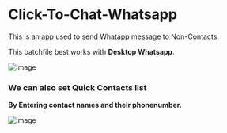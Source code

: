 # Click-To-Chat-Whatsapp
This is an app used to send Whatapp message to Non-Contacts.

This batchfile best works with **Desktop Whatsapp**.

![image](https://user-images.githubusercontent.com/49812701/83987749-f45d5a00-a95e-11ea-903d-eeea5d588dcb.png)

### We can also set Quick Contacts list

**By Entering contact names and their phonenumber.**

![image](https://user-images.githubusercontent.com/49812701/83987620-80bb4d00-a95e-11ea-839b-32420bcf90db.png)
